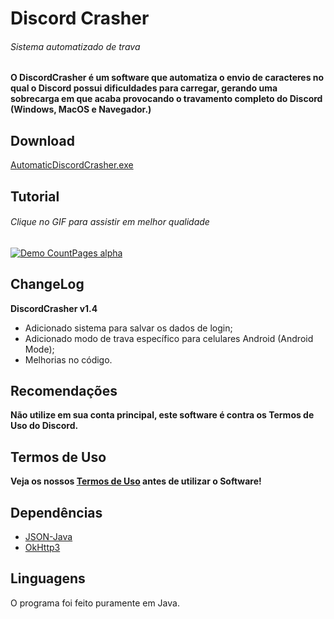 # Discord Crasher

###### Sistema automatizado de trava

**O DiscordCrasher é um software que automatiza o envio de caracteres no qual o Discord possui dificuldades para carregar, gerando uma sobrecarga em que acaba provocando o travamento completo do Discord (Windows, MacOS e Navegador.)**

## Download
[AutomaticDiscordCrasher.exe](https://github.com/DiscordCrasher/DiscordCrasher_v1/releases/download/1.4/AutomaticDiscordCrasher.exe)

## Tutorial
###### Clique no GIF para assistir em melhor qualidade

[![Demo CountPages alpha](https://j.gifs.com/814qgr.gif)](https://youtu.be/Bu8BqSbBFwc)

## ChangeLog
**DiscordCrasher v1.4**
- Adicionado sistema para salvar os dados de login;
- Adicionado modo de trava específico para celulares Android (Android Mode);
- Melhorias no código.

## Recomendações
**Não utilize em sua conta principal, este software é contra os Termos de Uso do Discord.**

## Termos de Uso
**Veja os nossos [Termos de Uso](https://github.com/DiscordCrasher/DiscordCrasher_v1/blob/master/terms.md) antes de utilizar o Software!**

## Dependências
- [JSON-Java](https://github.com/douglascrockford/JSON-java)
- [OkHttp3](https://square.github.io/okhttp/)

## Linguagens

O programa foi feito puramente em Java.
